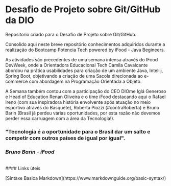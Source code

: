 # Desafio de Projeto sobre Git/GitHub da DIO
Repositorio criado para o Desafio de Projeto sobre Git/GitHub.

Consolido aqui neste breve repositório conhecimentos adquiridos durante a realização do Bootcamp Potencia Tech powered by iFood - Java Begineers.

As atividades são precedentes de uma semana intensa através do IFood DevWeek, onde a Orientadora Educacional Tech Camila Cavalcante abordou na prática usabilidades para criação de um ambiente Java, Intellij, Spring Boot, objetivando a criação de uma Sacola direcionada ao e-commerce com abordagem na Programação Orientada a Objeto.

A Semana também contou com a participação do CEO DIOme Iglá Generoso e Head of Education Renan Oliveira e o time iFood destacando aqui o Rafael Ireno (com sua inspiradora história envolvente após atuação no meio esportivo através do Basquete), Roberta Piozzi (#contraRoberta) e Bruno Barin (Brasil já perdeu várias oportunidades, por esta razão não devemos perder essa carruagem com a área da Tecnologia!).<br>


### "Tecnologia é a oportunidade para o Brasil dar um salto e competir com outros países de igual por igual".<br>
### <em>**Bruno Barin - iFood**</em>

<br>
#### Links úteis<p>
[Sintaxe Basica Markdown](https://www.markdownguide.org/basic-syntax/)
